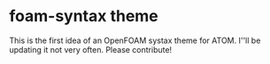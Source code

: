 # foam-syntax theme

This is the first idea of an OpenFOAM systax theme for ATOM. I''ll be updating it not very often. Please contribute!
